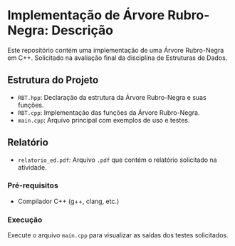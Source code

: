 # Implementação de Árvore Rubro-Negra: Descrição

Este repositório contém uma implementação de uma Árvore Rubro-Negra em C++. Solicitado na avaliação final da disciplina de Estruturas de Dados.


## Estrutura do Projeto

- `RBT.hpp`: Declaração da estrutura da Árvore Rubro-Negra e suas funções.
- `RBT.cpp`: Implementação das funções da Árvore Rubro-Negra.
- `main.cpp`: Arquivo principal com exemplos de uso e testes.

## Relatório

- `relatorio_ed.pdf`: Arquivo `.pdf` que contém o relatório solicitado na atividade.
### Pré-requisitos

- Compilador C++ (g++, clang, etc.)

### Execução

Execute o arquivo  `main.cpp` para visualizar as saídas dos testes solicitados.
